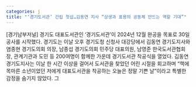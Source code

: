 ```yaml
---
categories: j
title: "‘경기도서관’ 건립 첫삽…김동연 지사 “상생과 표용의 공동체 만드는 역할 기대”"
---
```

[경기남부저널] 경기도 대표도서관인 ‘경기도서관’이 2024년 12월 완공을 목표로 30일 공사를 시작했다. 경기도는 이날 오후 경기도청 신청사 대강당에서 김동연 경기도지사와 염종현 경기도의회 의장, 남종섭 경기도의회 민주당 대표의원, 남영준 한국도서관협회장, 관계기관과 도민 등 200여명이 함께한 가운데 경기도서관 착공식을 열었다. 김동연 경기도지사는 이날 한 시간 이상을 걸어서 도서관을 찾았던 어린 시절을 회고하며 “책에 목마른 소년이었던 저에게 대표도서관을 착공하는 오늘은 정말 기쁜 날”이라고 특별한 감정을 숨기지 않았다. 그